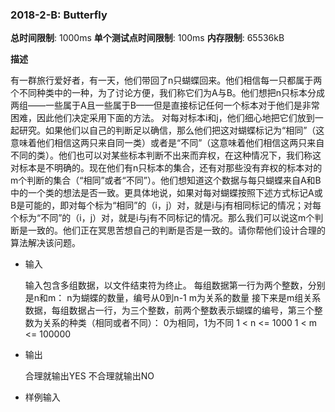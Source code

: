 ### 2018-2-B: Butterfly

**总时间限制**: 1000ms **单个测试点时间限制**: 100ms **内存限制**: 65536kB

**描述**

有一群旅行爱好者，有一天，他们带回了n只蝴蝶回来。他们相信每一只都属于两个不同种类中的一种，为了讨论方便，我们称它们为A与B。他们想把n只标本分成两组——一些属于A且一些属于B——但是直接标记任何一个标本对于他们是非常困难，因此他们决定采用下面的方法。 对每对标本i和j，他们细心地把它们放到一起研究。如果他们以自己的判断足以确信，那么他们把这对蝴蝶标记为“相同”（这意味着他们相信这两只来自同一类）或者是“不同”（这意味着他们相信这两只来自不同的类）。他们也可以对某些标本判断不出来而弃权，在这种情况下，我们称这对标本是不明确的。现在他们有n只标本的集合，还有对那些没有弃权的标本对的m个判断的集合（“相同”或者“不同”）。他们想知道这个数据与每只蝴蝶来自A和B中的一个类的想法是否一致。更具体地说，如果对每对蝴蝶按照下述方式标记A或B是可能的，即对每个标为“相同”的（i，j）对，就是i与j有相同标记的情况；对每个标为“不同”的（i，j）对，就是i与j有不同标记的情况。那么我们可以说这m个判断是一致的。他们正在冥思苦想自己的判断是否是一致的。请你帮他们设计合理的算法解决该问题。  

- 输入

  输入包含多组数据，以文件结束符为终止。  每组数据第一行为两个整数，分别是n和m： n为蝴蝶的数量，编号从0到n-1 m为关系的数量  接下来是m组关系数据，每组数据占一行，为三个整数，前两个整数表示蝴蝶的编号，第三个整数为关系的种类（相同或者不同）： 0为相同，1为不同  1 < n <= 1000 1 < m <= 100000

- 输出

  合理就输出YES 不合理就输出NO

- 样例输入